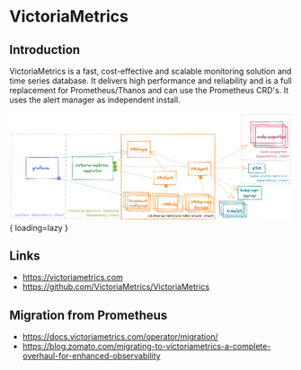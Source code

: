 # VictoriaMetrics

## Introduction
VictoriaMetrics is a fast, cost-effective and scalable monitoring solution and time series database. It delivers high performance and reliability and is a full replacement for Prometheus/Thanos and can use the Prometheus CRD's. It uses the alert manager as independent install.

![Infrastructure status page](/docs/assets/vm-k8s-stack-overview.png){ loading=lazy }

## Links
- https://victoriametrics.com
- https://github.com/VictoriaMetrics/VictoriaMetrics

## Migration from Prometheus
- https://docs.victoriametrics.com/operator/migration/
- https://blog.zomato.com/migrating-to-victoriametrics-a-complete-overhaul-for-enhanced-observability
